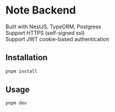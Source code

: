 # Note Backend
Built with NestJS, TypeORM, Postgress  
Support HTTPS (self-signed ssl)  
Support JWT cookie-based authentication

## Installation

```bash
pnpm install
```

## Usage

```bash
pnpm dev
```